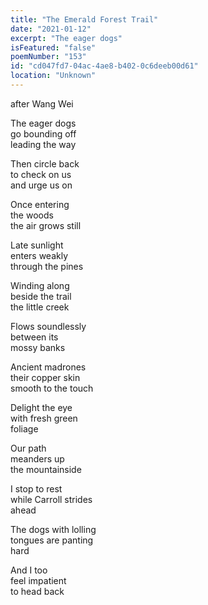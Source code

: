 ```yaml
---
title: "The Emerald Forest Trail"
date: "2021-01-12"
excerpt: "The eager dogs"
isFeatured: "false"
poemNumber: "153"
id: "cd047fd7-04ac-4ae8-b402-0c6deeb00d61"
location: "Unknown"
---
```


after Wang Wei

The eager dogs  
 go bounding off  
 leading the way

Then circle back  
 to check on us  
 and urge us on

Once entering  
 the woods  
 the air grows still

Late sunlight  
 enters weakly  
 through the pines

Winding along  
 beside the trail  
 the little creek

Flows soundlessly  
 between its  
 mossy banks

Ancient madrones  
 their copper skin  
 smooth to the touch

Delight the eye  
 with fresh green  
 foliage

Our path  
 meanders up  
 the mountainside

I stop to rest  
 while Carroll strides  
 ahead

The dogs with lolling  
 tongues are panting  
 hard

And I too  
 feel impatient  
 to head back
